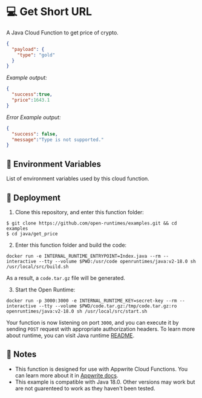 # 💻 Get Short URL

A Java Cloud Function to get price of crypto.

```json
{
  "payload": {
    "type": "gold"
  }
}
```

_Example output:_


```json
{
  "success":true,
  "price":1643.1
}
```

_Error Example output:_

```json
{
  "success": false,
  "message":"Type is not supported."
}
```


## 📝 Environment Variables

List of environment variables used by this cloud function.

## 🚀 Deployment

1. Clone this repository, and enter this function folder:

```
$ git clone https://github.com/open-runtimes/examples.git && cd examples
$ cd java/get_price
```

2. Enter this function folder and build the code:
```
docker run -e INTERNAL_RUNTIME_ENTRYPOINT=Index.java --rm --interactive --tty --volume $PWD:/usr/code openruntimes/java:v2-18.0 sh /usr/local/src/build.sh
```
As a result, a `code.tar.gz` file will be generated.

3. Start the Open Runtime:
```
docker run -p 3000:3000 -e INTERNAL_RUNTIME_KEY=secret-key --rm --interactive --tty --volume $PWD/code.tar.gz:/tmp/code.tar.gz:ro openruntimes/java:v2-18.0 sh /usr/local/src/start.sh
```

Your function is now listening on port `3000`, and you can execute it by sending `POST` request with appropriate authorization headers. To learn more about runtime, you can visit Java runtime [README](https://github.com/open-runtimes/open-runtimes/tree/main/runtimes/java-18.0).

## 📝 Notes
 - This function is designed for use with Appwrite Cloud Functions. You can learn more about it in [Appwrite docs](https://appwrite.io/docs/functions).
 - This example is compatible with Java 18.0. Other versions may work but are not guarenteed to work as they haven't been tested.